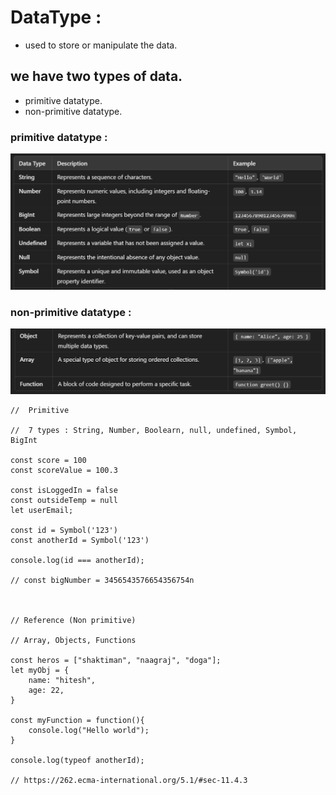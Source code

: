 # DataType : 
- used to store or manipulate the data.

## we have two types of data.
- primitive datatype.
- non-primitive datatype.

### primitive datatype :
![Image Description](Assets/primitive_dt.png)

### non-primitive datatype :
![Image Description](Assets/non-primitive_dt.png)

```
//  Primitive

//  7 types : String, Number, Boolearn, null, undefined, Symbol, BigInt

const score = 100
const scoreValue = 100.3

const isLoggedIn = false
const outsideTemp = null
let userEmail;

const id = Symbol('123')
const anotherId = Symbol('123')

console.log(id === anotherId);

// const bigNumber = 3456543576654356754n



// Reference (Non primitive)

// Array, Objects, Functions

const heros = ["shaktiman", "naagraj", "doga"];
let myObj = {
    name: "hitesh",
    age: 22,
}

const myFunction = function(){
    console.log("Hello world");
}

console.log(typeof anotherId);

// https://262.ecma-international.org/5.1/#sec-11.4.3
```
